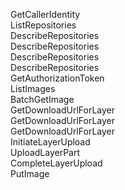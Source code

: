 GetCallerIdentity  
ListRepositories  
DescribeRepositories  
DescribeRepositories  
DescribeRepositories  
DescribeRepositories  
GetAuthorizationToken  
ListImages  
BatchGetImage  
GetDownloadUrlForLayer  
GetDownloadUrlForLayer  
GetDownloadUrlForLayer  
InitiateLayerUpload  
UploadLayerPart  
CompleteLayerUpload  
PutImage  
